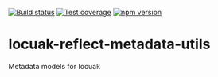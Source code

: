 [![Build status](https://github.com/cuaklabs/iocuak/workflows/ci/badge.svg)](https://github.com/cuaklabs/iocuak/workflows/build/badge.svg)
[![Test coverage](https://codecov.io/gh/cuaklabs/iocuak/branch/master/graph/badge.svg?flag=iocuak-reflect-metadata-utils)](https://codecov.io/gh/cuaklabs/iocuak/branch/master/graph/badge.svg?flag=iocuak-reflect-metadata-utils)
[![npm version](https://img.shields.io/github/package-json/v/cuaklabs/iocuak?filename=packages%2Fiocuak-reflect-metadata-utils%2Fpackage.json&style=plastic)](https://www.npmjs.com/package/@cuaklabs/iocuak-reflect-metadata-utils)

# Iocuak-reflect-metadata-utils

Metadata models for Iocuak
